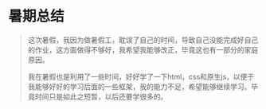 # 暑期总结

> 这次暑假，我因为做暑假工，耽误了自己的时间，导致自己没能完成好自己的作业，这方面做得不够好，我希望我能够改正，毕竟这也有一部分的家庭原因。
>
> 我在暑假也是利用了一些时间，好好学了一下html，css和原生js，以便于我能够好好的学习后面的一些框架，我的能力不足，希望能够继续学习。毕竟时间只是如此之短暂，以后还要学很多的。
